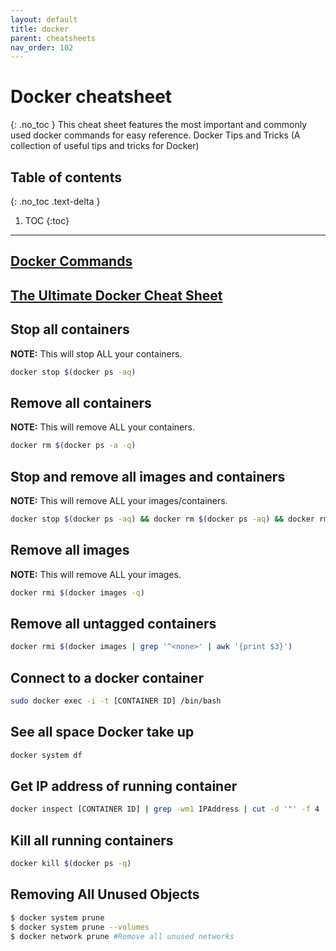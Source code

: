 ```yaml
---
layout: default
title: docker
parent: cheatsheets
nav_order: 102
---
```

# Docker cheatsheet
{: .no_toc }
This cheat sheet features the most important and commonly used docker commands for easy reference.
Docker Tips and Tricks (A collection of useful tips and tricks for Docker)


## Table of contents
{: .no_toc .text-delta }

1. TOC
{:toc}

---
## [Docker Commands](https://docs.docker.com/engine/reference/commandline/docker/#child-commands)

## [The Ultimate Docker Cheat Sheet](https://dockerlabs.collabnix.com/docker/cheatsheet/?utm_source=pocket_mylist)

## Stop all containers
**NOTE:** This will stop ALL your containers.
```sh
docker stop $(docker ps -aq)
```

## Remove all containers
**NOTE:** This will remove ALL your containers.
```sh
docker rm $(docker ps -a -q)
```

## Stop and remove all images and containers
**NOTE:** This will remove ALL your images/containers.
```sh
docker stop $(docker ps -aq) && docker rm $(docker ps -aq) && docker rmi $(docker images -q)
```

## Remove all images
**NOTE:** This will remove ALL your images.
```sh
docker rmi $(docker images -q)
```

## Remove all untagged containers
```sh
docker rmi $(docker images | grep '^<none>' | awk '{print $3}')
```

## Connect to a docker container
```sh
sudo docker exec -i -t [CONTAINER ID] /bin/bash
```

## See all space Docker take up
```sh
docker system df
```

## Get IP address of running container
```sh
docker inspect [CONTAINER ID] | grep -wm1 IPAddress | cut -d '"' -f 4
```

## Kill all running containers
```sh
docker kill $(docker ps -q)
```
## Removing All Unused Objects
```sh
$ docker system prune
$ docker system prune --volumes
$ docker network prune #Remove all unused networks
```
